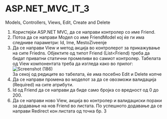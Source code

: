 # ASP.NET_MVC_IT_3
Models, Controllers, Views, Edit, Create and Delete

1. Користејќи ASP.NET MVC, да се направи контролер со име Friend.  
2. Потоа да се направи Модел со име FriendModel кој ќе ги има следниве параметри: Id, Ime, MestoZiveenje 
3. Да се направи View и метод акција во контролерот за прикажување на сите Friedns. Објектите од типот Friend (List<Friend) треба да бидат приватни статични промеливи во самиот контролер. Табелата од View компонентата треба да изгледа како во прилог: <br />
![Screenshot (186)](https://user-images.githubusercontent.com/48455819/82371094-e7adac00-9a19-11ea-888c-65b4dc274f0f.png)<br />
За секој од редиците во табелата, ќе има посебно Edit и Delete копче 
4. Да се направи промена во моделот за да се овозможи валидација (Required) на сите атрибути.  
5. Id од Friend да се направи да биде само бројка со вредност од 0 до 200. 
6. Да се направи ново View, акција во контролер и валидациски пораки за додавање на нов Friend во листата. По успешното додавање да се направи Redirect кон листата од точка бр. 3
